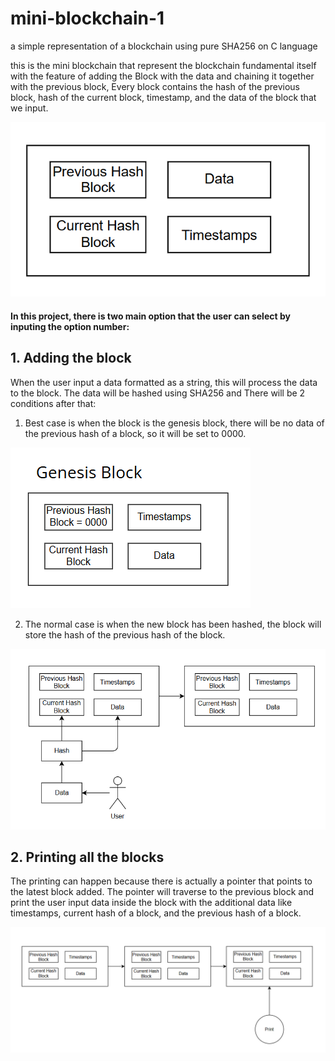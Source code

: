 # mini-blockchain-1
a simple representation of a blockchain using pure SHA256 on C language

this is the mini blockchain that represent the blockchain fundamental itself with the feature of adding the Block with the data and chaining it together with the previous block,
Every block contains the hash of the previous block, hash of the current block, timestamp, and the data of the block that we input.

![alt text](https://github.com/kumisaku/mini-blockchain-1/blob/main/img/block.png)

#### In this project, there is two main option that the user can select by inputing the option number:
## 1. Adding the block
When the user input a data formatted as a string, this will process the data to the block. The data will be hashed using SHA256 and 
There will be 2 conditions after that:
1. Best case is when the block is the genesis block, there will be no data of the previous hash of a block, so it will be set to 0000.
   
![alt text](https://github.com/kumisaku/mini-blockchain-1/blob/main/img/genesis.png)

2. The normal case is when the new block has been hashed, the block will store the hash of the previous hash of the block.

![alt text](https://github.com/kumisaku/mini-blockchain-1/blob/main/img/process.png)

## 2. Printing all the blocks
The printing can happen because there is actually a pointer that points to the latest block added. The pointer will traverse to the previous block and print the user input data inside the block 
with the additional data like timestamps, current hash of a block, and the previous hash of a block. 

![alt text](https://github.com/kumisaku/mini-blockchain-1/blob/main/img/print.png)
